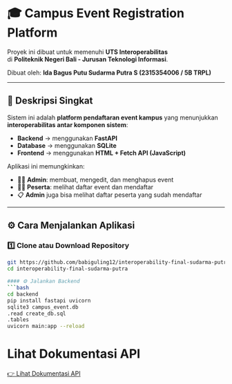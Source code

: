 # 🎓 Campus Event Registration Platform

Proyek ini dibuat untuk memenuhi **UTS Interoperabilitas**  
di **Politeknik Negeri Bali - Jurusan Teknologi Informasi**.

Dibuat oleh: **Ida Bagus Putu Sudarma Putra S (2315354006 / 5B TRPL)**

---

## 🧠 Deskripsi Singkat

Sistem ini adalah **platform pendaftaran event kampus** yang menunjukkan **interoperabilitas antar komponen sistem**:

- **Backend** → menggunakan **FastAPI**  
- **Database** → menggunakan **SQLite**  
- **Frontend** → menggunakan **HTML + Fetch API (JavaScript)**  

Aplikasi ini memungkinkan:
- 👨‍💼 **Admin**: membuat, mengedit, dan menghapus event
- 🙋‍♂️ **Peserta**: melihat daftar event dan mendaftar
- 📋 **Admin** juga bisa melihat daftar peserta yang sudah mendaftar

---

## ⚙️ Cara Menjalankan Aplikasi

### 1️⃣ Clone atau Download Repository
```bash
git https://github.com/babiguling12/interoperability-final-sudarma-putra.git
cd interoperability-final-sudarma-putra

#### ⚙️ Jalankan Backend
```bash
cd backend
pip install fastapi uvicorn
sqlite3 campus_event.db
.read create_db.sql
.tables
uvicorn main:app --reload

```
# Lihat Dokumentasi API
[👉 Lihat Dokumentasi API](http://127.0.0.1:8000/docs)

